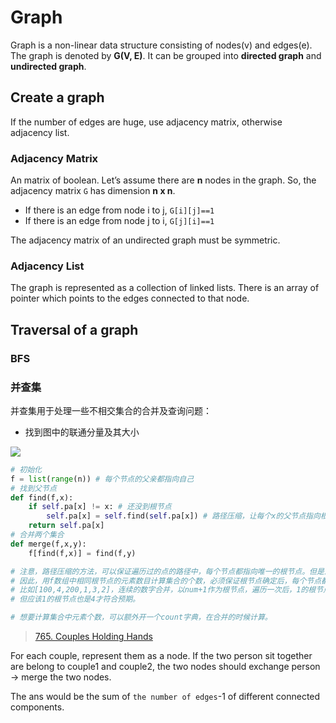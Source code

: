 # Graph

Graph is a non-linear data structure consisting of nodes(v) and edges(e). The graph is denoted by **G(V, E)**. It can be grouped into **directed graph** and **undirected graph**.

## Create a graph

If the number of edges are huge, use adjacency matrix, otherwise adjacency list.

### Adjacency Matrix

An matrix of boolean. Let’s assume there are **n** nodes in the graph. So, the adjacency matrix `G` has dimension **n x n**.

- If there is an edge from node i to j, `G[i][j]==1`
- If there is an edge from node j to i, `G[j][i]==1`

The adjacency matrix of an undirected graph must be symmetric. 

### Adjacency List

The graph is represented as a collection of linked lists. There is an array of pointer which points to the edges connected to that node.



## Traversal of a graph

### BFS















### 并查集

并查集用于处理一些不相交集合的合并及查询问题：

- 找到图中的联通分量及其大小

![](C:\Users\14456\Desktop\github\LeetCode-Killer\figures\765.png)

```python
# 初始化
f = list(range(n)) # 每个节点的父亲都指向自己
# 找到父节点
def find(f,x):
    if self.pa[x] != x: # 还没到根节点
        self.pa[x] = self.find(self.pa[x]) # 路径压缩，让每个x的父节点指向根节点，那么len(set(f))就是集合个数
    return self.pa[x]
# 合并两个集合
def merge(f,x,y):
    f[find(f,x)] = find(f,y)

# 注意，路径压缩的方法，可以保证遍历过的点的路径中，每个节点都指向唯一的根节点。但是没有遍历过的点不一定会指向根节点。
# 因此，用f数组中相同根节点的元素数目计算集合的个数，必须保证根节点确定后，每个节点都find一次。
# 比如[100,4,200,1,3,2]，连续的数字合并，以num+1作为根节点，遍历一次后，1的根节点是2，2、3、4的根节点都是4.
# 但应该1的根节点也是4才符合预期。

# 想要计算集合中元素个数，可以额外开一个count字典，在合并的时候计算。
```

> [765. Couples Holding Hands](https://leetcode.com/problems/couples-holding-hands/)

For each couple, represent them as a node. If the two person sit together are belong to couple1 and couple2, the two nodes should exchange person -> merge the two nodes.

The ans would be the sum of `the number of edges`-1 of different connected components.



